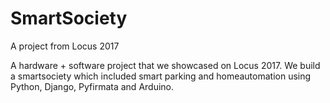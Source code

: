 # SmartSociety
A project from Locus 2017

A hardware + software project that we showcased on Locus 2017. We build a smartsociety which included smart parking and homeautomation 
using Python, Django, Pyfirmata and Arduino.
